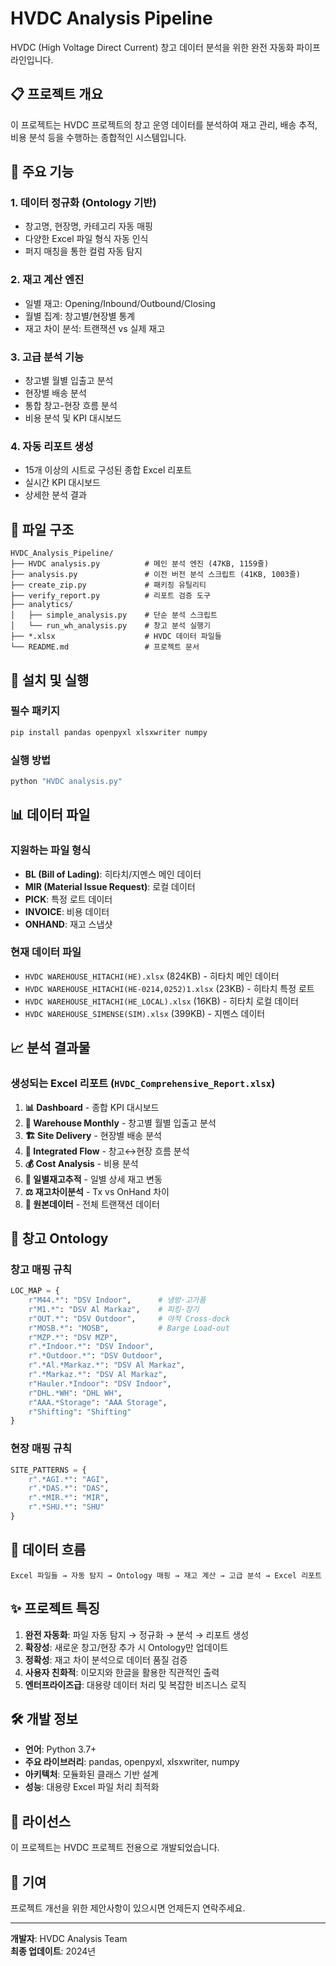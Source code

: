 # HVDC Analysis Pipeline

HVDC (High Voltage Direct Current) 창고 데이터 분석을 위한 완전 자동화 파이프라인입니다.

## 📋 프로젝트 개요

이 프로젝트는 HVDC 프로젝트의 창고 운영 데이터를 분석하여 재고 관리, 배송 추적, 비용 분석 등을 수행하는 종합적인 시스템입니다.

## 🚀 주요 기능

### 1. 데이터 정규화 (Ontology 기반)
- 창고명, 현장명, 카테고리 자동 매핑
- 다양한 Excel 파일 형식 자동 인식
- 퍼지 매칭을 통한 컬럼 자동 탐지

### 2. 재고 계산 엔진
- 일별 재고: Opening/Inbound/Outbound/Closing
- 월별 집계: 창고별/현장별 통계
- 재고 차이 분석: 트랜잭션 vs 실제 재고

### 3. 고급 분석 기능
- 창고별 월별 입출고 분석
- 현장별 배송 분석
- 통합 창고-현장 흐름 분석
- 비용 분석 및 KPI 대시보드

### 4. 자동 리포트 생성
- 15개 이상의 시트로 구성된 종합 Excel 리포트
- 실시간 KPI 대시보드
- 상세한 분석 결과

## 📁 파일 구조

```
HVDC_Analysis_Pipeline/
├── HVDC analysis.py          # 메인 분석 엔진 (47KB, 1159줄)
├── analysis.py               # 이전 버전 분석 스크립트 (41KB, 1003줄)
├── create_zip.py             # 패키징 유틸리티
├── verify_report.py          # 리포트 검증 도구
├── analytics/
│   ├── simple_analysis.py    # 단순 분석 스크립트
│   └── run_wh_analysis.py    # 창고 분석 실행기
├── *.xlsx                    # HVDC 데이터 파일들
└── README.md                 # 프로젝트 문서
```

## 🔧 설치 및 실행

### 필수 패키지
```bash
pip install pandas openpyxl xlsxwriter numpy
```

### 실행 방법
```bash
python "HVDC analysis.py"
```

## 📊 데이터 파일

### 지원하는 파일 형식
- **BL (Bill of Lading)**: 히타치/지멘스 메인 데이터
- **MIR (Material Issue Request)**: 로컬 데이터
- **PICK**: 특정 로트 데이터
- **INVOICE**: 비용 데이터
- **ONHAND**: 재고 스냅샷

### 현재 데이터 파일
- `HVDC WAREHOUSE_HITACHI(HE).xlsx` (824KB) - 히타치 메인 데이터
- `HVDC WAREHOUSE_HITACHI(HE-0214,0252)1.xlsx` (23KB) - 히타치 특정 로트
- `HVDC WAREHOUSE_HITACHI(HE_LOCAL).xlsx` (16KB) - 히타치 로컬 데이터
- `HVDC WAREHOUSE_SIMENSE(SIM).xlsx` (399KB) - 지멘스 데이터

## 📈 분석 결과물

### 생성되는 Excel 리포트 (`HVDC_Comprehensive_Report.xlsx`)

1. **📊 Dashboard** - 종합 KPI 대시보드
2. **🏢 Warehouse Monthly** - 창고별 월별 입출고 분석
3. **🏗️ Site Delivery** - 현장별 배송 분석
4. **🔄 Integrated Flow** - 창고↔현장 흐름 분석
5. **💰 Cost Analysis** - 비용 분석
6. **📅 일별재고추적** - 일별 상세 재고 변동
7. **⚖️ 재고차이분석** - Tx vs OnHand 차이
8. **📄 원본데이터** - 전체 트랜잭션 데이터

## 🏢 창고 Ontology

### 창고 매핑 규칙
```python
LOC_MAP = {
    r"M44.*": "DSV Indoor",      # 냉방·고가품
    r"M1.*": "DSV Al Markaz",    # 피킹·장기
    r"OUT.*": "DSV Outdoor",     # 야적 Cross-dock
    r"MOSB.*": "MOSB",           # Barge Load-out
    r"MZP.*": "DSV MZP",
    r".*Indoor.*": "DSV Indoor",
    r".*Outdoor.*": "DSV Outdoor",
    r".*Al.*Markaz.*": "DSV Al Markaz",
    r".*Markaz.*": "DSV Al Markaz",
    r"Hauler.*Indoor": "DSV Indoor",
    r"DHL.*WH": "DHL WH",
    r"AAA.*Storage": "AAA Storage",
    r"Shifting": "Shifting"
}
```

### 현장 매핑 규칙
```python
SITE_PATTERNS = {
    r".*AGI.*": "AGI",
    r".*DAS.*": "DAS", 
    r".*MIR.*": "MIR",
    r".*SHU.*": "SHU"
}
```

## 🔄 데이터 흐름

```
Excel 파일들 → 자동 탐지 → Ontology 매핑 → 재고 계산 → 고급 분석 → Excel 리포트
```

## ✨ 프로젝트 특징

1. **완전 자동화**: 파일 자동 탐지 → 정규화 → 분석 → 리포트 생성
2. **확장성**: 새로운 창고/현장 추가 시 Ontology만 업데이트
3. **정확성**: 재고 차이 분석으로 데이터 품질 검증
4. **사용자 친화적**: 이모지와 한글을 활용한 직관적인 출력
5. **엔터프라이즈급**: 대용량 데이터 처리 및 복잡한 비즈니스 로직

## 🛠️ 개발 정보

- **언어**: Python 3.7+
- **주요 라이브러리**: pandas, openpyxl, xlsxwriter, numpy
- **아키텍처**: 모듈화된 클래스 기반 설계
- **성능**: 대용량 Excel 파일 처리 최적화

## 📝 라이선스

이 프로젝트는 HVDC 프로젝트 전용으로 개발되었습니다.

## 🤝 기여

프로젝트 개선을 위한 제안사항이 있으시면 언제든지 연락주세요.

---

**개발자**: HVDC Analysis Team  
**최종 업데이트**: 2024년 